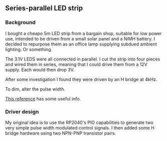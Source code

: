 ## Series-parallel LED strip

### Background
I bought a cheapo 5m LED strip from a bargain shop, suitable for low power use, intended to be driven from a small solar panel and a NiMH battery. I decided to repurpose them as an office lamp supplying subdued ambient lighting. Or something.

The 3.1V LEDS were all connected in parallel. I cut the strip into four pieces and wired them in series, meaning that I could drive them from a 12V supply. Each would then drop 3V.

After some investigation I found they were driven by an H bridge at 4kHz.

To dim, alter the pulse width.

[This reference](http://www.da-share.com/circuits/2-wire-led-strings/) has some useful info.

### Driver design
My original idea is to use the RP2040's PIO capabilities to generate two very simple pulse width modulated
control signals. I then added some H bridge hardware using two NPN-PNP transistor pairs.
